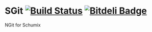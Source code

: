 # SGit [![Build Status](https://travis-ci.org/Schumix/SGit.png?branch=master)](https://travis-ci.org/Schumix/SGit) [![Bitdeli Badge](https://d2weczhvl823v0.cloudfront.net/Schumix/sgit/trend.png)](https://bitdeli.com/free "Bitdeli Badge")

NGit for Schumix
